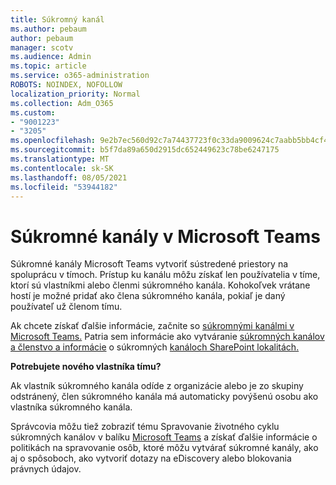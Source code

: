```yaml
---
title: Súkromný kanál
ms.author: pebaum
author: pebaum
manager: scotv
ms.audience: Admin
ms.topic: article
ms.service: o365-administration
ROBOTS: NOINDEX, NOFOLLOW
localization_priority: Normal
ms.collection: Adm_O365
ms.custom:
- "9001223"
- "3205"
ms.openlocfilehash: 9e2b7ec560d92c7a74437723f0c33da9009624c7aabb5bb4cf4b3906d916051a
ms.sourcegitcommit: b5f7da89a650d2915dc652449623c78be6247175
ms.translationtype: MT
ms.contentlocale: sk-SK
ms.lasthandoff: 08/05/2021
ms.locfileid: "53944182"
---
```

# <a name="private-channels-in-microsoft-teams"></a>Súkromné kanály v Microsoft Teams

Súkromné kanály Microsoft Teams vytvoriť sústredené priestory na spoluprácu v tímoch. Prístup ku kanálu môžu získať len používatelia v tíme, ktorí sú vlastníkmi alebo členmi súkromného kanála. Kohokoľvek vrátane hostí je možné pridať ako člena súkromného kanála, pokiaľ je daný používateľ už členom tímu.

Ak chcete získať ďalšie informácie, začnite so [súkromnými kanálmi v Microsoft Teams.](https://docs.microsoft.com/MicrosoftTeams/private-channels) Patria sem informácie ako vytváranie [súkromných kanálov a členstvo a informácie](https://docs.microsoft.com/MicrosoftTeams/private-channels#private-channel-creation-and-membership) o súkromných [kanáloch SharePoint lokalitách.](https://docs.microsoft.com/MicrosoftTeams/private-channels#private-channel-sharepoint-sites)

**Potrebujete nového vlastníka tímu?**

Ak vlastník súkromného kanála odíde z organizácie alebo je zo skupiny odstránený, člen súkromného kanála má automaticky povýšenú osobu ako vlastníka súkromného kanála.

Správcovia môžu tiež zobraziť tému Spravovanie životného cyklu súkromných kanálov v balíku [Microsoft Teams](https://docs.microsoft.com/MicrosoftTeams/private-channels-life-cycle-management) a získať ďalšie informácie o politikách na spravovanie osôb, ktoré môžu vytvárať súkromné kanály, ako aj o spôsoboch, ako vytvoriť dotazy na eDiscovery alebo blokovania právnych údajov.
